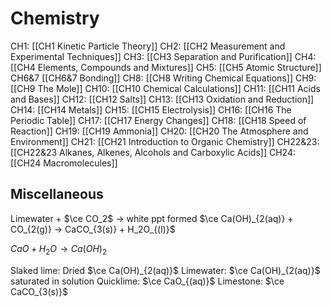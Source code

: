 # Chemistry

CH1: [[CH1 Kinetic Particle Theory]]
CH2: [[CH2 Measurement and Experimental Techniques]]
CH3: [[CH3 Separation and Purification]]
CH4: [[CH4 Elements, Compounds and Mixtures]]
CH5: [[CH5 Atomic Structure]]
CH6&7 [[CH6&7 Bonding]]
CH8: [[CH8 Writing Chemical Equations]]
CH9: [[CH9 The Mole]]
CH10: [[CH10 Chemical Calculations]]
CH11: [[CH11 Acids and Bases]]
CH12: [[CH12 Salts]]
CH13: [[CH13 Oxidation and Reduction]]
CH14: [[CH14 Metals]]
CH15: [[CH15 Electrolysis]]
CH16: [[CH16 The Periodic Table]]
CH17: [[CH17 Energy Changes]]
CH18: [[CH18 Speed of Reaction]]
CH19: [[CH19 Ammonia]]
CH20: [[CH20 The Atmosphere and Environment]]
CH21: [[CH21 Introduction to Organic Chemistry]]
CH22&23: [[CH22&23 Alkanes, Alkenes, Alcohols and Carboxylic Acids]]
CH24: [[CH24 Macromolecules]]

## Miscellaneous
Limewater + $\ce CO_2$ -> white ppt formed
$\ce Ca(OH)_{2(aq)} + CO_{2(g)} -> CaCO_{3(s)} + H_2O_{(l)}$

$CaO + H_2O \rightarrow Ca(OH)_2$

Slaked lime: Dried $\ce Ca(OH)_{2(aq)}$
Limewater: $\ce Ca(OH)_{2(aq)}$ saturated in solution
Quicklime: $\ce CaO_{(aq)}$
Limestone: $\ce CaCO_{3(s)}$